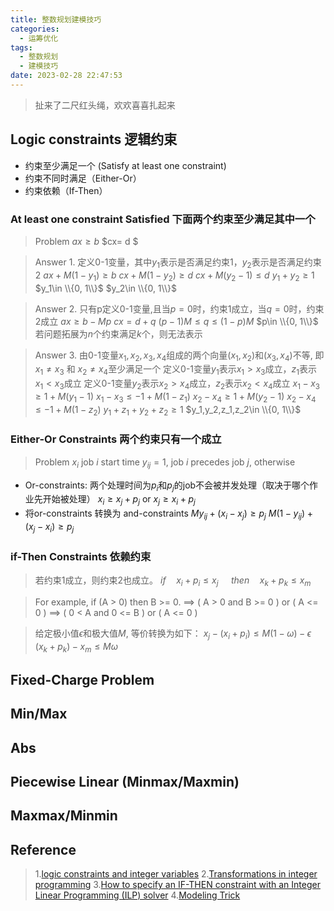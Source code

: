 ```yaml
---
title: 整数规划建模技巧
categories:
  - 运筹优化
tags:
  - 整数规划
  - 建模技巧
date: 2023-02-28 22:47:53
---
```

> 扯来了二尺红头绳，欢欢喜喜扎起来

## Logic constraints 逻辑约束

- 约束至少满足一个 (Satisfy at least one constraint)
- 约束不同时满足（Either-Or）
- 约束依赖（If-Then）

### At least one constraint Satisfied 下面两个约束至少满足其中一个

>Problem
> $ax\geq b$
> $cx= d $

>Answer 1. 定义0-1变量，其中$y_1$表示是否满足约束1，$y_2$表示是否满足约束2
$ax + M(1-y_{1}) \geq b$
$cx + M(1-y_{2}) \geq d$
$cx + M(y_{2}-1) \leq d$
$y_{1} + y_{2} \geq 1$
$y_1\in \\{0, 1\\}$
$y_2\in \\{0, 1\\}$

>Answer 2. 只有p定义0-1变量,且当$p=0$时，约束1成立，当$q=0$时，约束2成立
$ax \geq b - Mp$
$cx = d + q$
$(p-1)M \leq q \leq (1-p)M$
$p\in \\{0, 1\\}$
若问题拓展为$n$个约束满足$k$个，则无法表示

>Answer 3. 由0-1变量$x_1, x_2, x_3, x_4$组成的两个向量$(x_1, x_2)$和$(x_3,x_4)$不等, 即$x_1\neq x_3$ 和 $x_2\neq x_4$至少满足一个
定义0-1变量$y_1$表示$x_1>x_3$成立，$z_1$表示$x_1<x_3$成立
定义0-1变量$y_2$表示$x_2>x_4$成立，$z_2$表示$x_2<x_4$成立
$x_1 - x_3 \geq 1 + M(y_1-1)$
$x_1 - x_3 \leq -1 + M(1-z_1)$
$x_2 - x_4 \geq 1 + M(y_2-1)$
$x_2 - x_4 \leq -1 + M(1-z_2)$
$y_1+z_1+y_2+z_2\geq 1$
$y_1,y_2,z_1,z_2\in \\{0, 1\\}$

### Either-Or Constraints 两个约束只有一个成立

>Problem
$x_i$ job $i$ start time
$y_{ij}=1$, job $i$ precedes job $j$, otherwise
- Or-constraints: 两个处理时间为$p_i$和$p_j$的job不会被并发处理（取决于哪个作业先开始被处理）
$x_i \geq x_j + p_j$  or
$x_j \geq x_i + p_j$
- 将or-constraints 转换为 and-constraints
$My_{ij} + (x_i - x_j) \geq p_j$
$M(1-y_{ij}) + (x_j - x_i) \geq p_j$

### if-Then Constraints 依赖约束

>若约束1成立，则约束2也成立。
$if \quad x_i + p_i \leq x_j$  $\quad then \quad x_k + p_k \leq x_m$

>For example, if (A > 0) then B >= 0.
==>  ( A > 0 and B >= 0 ) or ( A <= 0 )
==>   ( 0 < A and 0 <= B ) or ( A <= 0 )


>给定极小值$\epsilon$和极大值$M$, 等价转换为如下：
$x_j - (x_i+p_i) \leq M(1-\omega) - \epsilon$
$(x_k+p_k) -x_m \leq M\omega$

## Fixed-Charge Problem

## Min/Max

## Abs 

## Piecewise Linear (Minmax/Maxmin)

## Maxmax/Minmin

## Reference

> 1.[logic constraints and integer variables](https://laurentlessard.com/teaching/cs524/slides/20%20-%20logic%20constraints%20and%20integer%20variables.pdf)
> 2.[Transformations in integer programming](https://ocw.mit.edu/courses/15-053-optimization-methods-in-management-science-spring-2013/5b3af480d3aacc8c345c9e0ecfdd4ba4_MIT15_053S13_tut09.pdf)
> 3.[How to specify an IF-THEN constraint with an Integer Linear Programming (ILP) solver](http://www.yzuda.org/Useful_Links/optimization/if-then-else-02.html)
> 4.[Modeling Trick](https://assets.gurobi.com/pdfs/user-events/2017-frankfurt/Modeling-2.pdf)